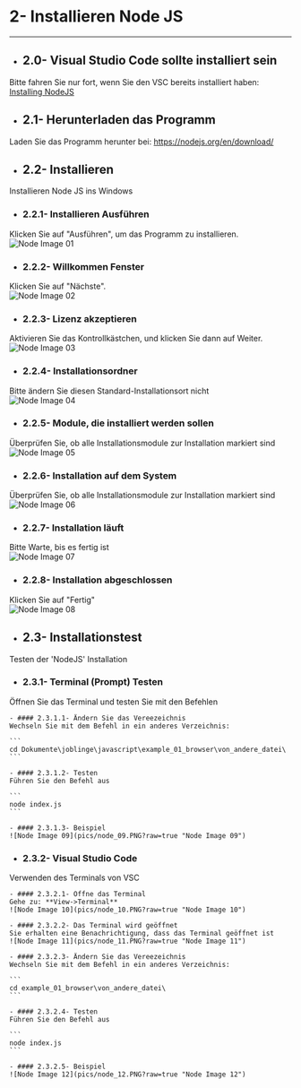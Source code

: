 # 2- Installieren Node JS
----

- ## 2.0- Visual Studio Code sollte installiert sein
Bitte fahren Sie nur fort, wenn Sie den VSC bereits installiert haben:
[Installing NodeJS](../vsc/README.md)

- ## 2.1- Herunterladen das Programm
Laden Sie das Programm herunter bei:
https://nodejs.org/en/download/

- ## 2.2- Installieren
Installieren Node JS ins Windows

  - ### 2.2.1- Installieren Ausführen
  Klicken Sie auf "Ausführen", um das Programm zu installieren.
  ![Node Image 01](pics/node_01.PNG?raw=true "Node Image 01")

  - ### 2.2.2- Willkommen Fenster
  Klicken Sie auf "Nächste".                   
  ![Node Image 02](pics/node_02.PNG?raw=true "Node Image 02")

  - ### 2.2.3- Lizenz akzeptieren
  Aktivieren Sie das Kontrollkästchen, und klicken Sie dann auf Weiter.
  ![Node Image 03](pics/node_03.PNG?raw=true "Node Image 03")

  - ### 2.2.4- Installationsordner
  Bitte ändern Sie diesen Standard-Installationsort nicht               
  ![Node Image 04](pics/node_04.PNG?raw=true "Node Image 04")

  - ### 2.2.5- Module, die installiert werden sollen
  Überprüfen Sie, ob alle Installationsmodule zur Installation markiert sind
  ![Node Image 05](pics/node_05.PNG?raw=true "Node Image 05")

  - ### 2.2.6- Installation auf dem System
  Überprüfen Sie, ob alle Installationsmodule zur Installation markiert sind
  ![Node Image 06](pics/node_06.PNG?raw=true "Node Image 06")

  - ### 2.2.7- Installation läuft
  Bitte Warte, bis es fertig ist        
  ![Node Image 07](pics/node_07.PNG?raw=true "Node Image 07")

  - ### 2.2.8- Installation abgeschlossen
  Klicken Sie auf "Fertig"             
  ![Node Image 08](pics/node_08.PNG?raw=true "Node Image 08")

- ## 2.3- Installationstest
Testen der 'NodeJS' Installation

  - ### 2.3.1- Terminal (Prompt) Testen
  Öffnen Sie das Terminal und testen Sie mit den Befehlen

    - #### 2.3.1.1- Ändern Sie das Vereezeichnis
    Wechseln Sie mit dem Befehl in ein anderes Verzeichnis:

    ```
    cd Dokumente\joblinge\javascript\example_01_browser\von_andere_datei\
    ```

    - #### 2.3.1.2- Testen
    Führen Sie den Befehl aus

    ```
    node index.js
    ```

    - #### 2.3.1.3- Beispiel
    ![Node Image 09](pics/node_09.PNG?raw=true "Node Image 09")

  - ### 2.3.2- Visual Studio Code
  Verwenden des Terminals von VSC

    - #### 2.3.2.1- Offne das Terminal
    Gehe zu: **View->Terminal**
    ![Node Image 10](pics/node_10.PNG?raw=true "Node Image 10")

    - #### 2.3.2.2- Das Terminal wird geöffnet
    Sie erhalten eine Benachrichtigung, dass das Terminal geöffnet ist
    ![Node Image 11](pics/node_11.PNG?raw=true "Node Image 11")

    - #### 2.3.2.3- Ändern Sie das Vereezeichnis
    Wechseln Sie mit dem Befehl in ein anderes Verzeichnis:

    ```
    cd example_01_browser\von_andere_datei\
    ```

    - #### 2.3.2.4- Testen
    Führen Sie den Befehl aus        

    ```
    node index.js
    ```

    - #### 2.3.2.5- Beispiel
    ![Node Image 12](pics/node_12.PNG?raw=true "Node Image 12")

